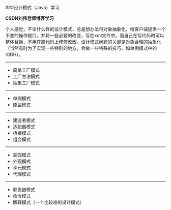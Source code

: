 ###设计模式（Java）学习

**CSDN刘伟老师博客学习**

个人感觉，不论什么样的设计模式，总是想办法将对象抽象化，给客户端提供一个不变的操作接口，并将一些必要的改变，写在xml文件中。而自己在写代码时可以整体替换，不用在原代码上修修改改。设计模式问题的关键是对象合理的抽象化（当然有时为了实现一些特别的地方，会做一些特殊的技巧，如单例模式中的IODH）。

---
- 简单工厂模式
- 工厂方法模式
- 抽象工厂模式

---
- 单例模式
- 原型模式

---
- 建造者模式
- 适配器模式
- 桥接模式
- 组合模式

---
- 装饰模式
- 外观模式
- 享元模式
- 代理模式

---
- 职责链模式
- 命令模式
- 解释模式（一个比较难的设计模式）

